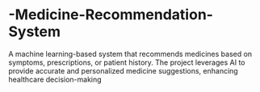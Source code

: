 # -Medicine-Recommendation-System
A machine learning-based system that recommends medicines based on symptoms, prescriptions, or patient history. The project leverages AI to provide accurate and personalized medicine suggestions, enhancing healthcare decision-making
